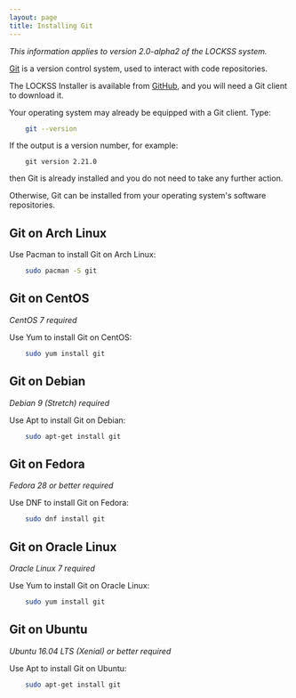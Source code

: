 ```yaml
---
layout: page
title: Installing Git
---
```


*This information applies to version 2.0-alpha2 of the LOCKSS system.*

[Git](https://git-scm.com/) is a version control system, used to interact with code repositories.

The LOCKSS Installer is available from [GitHub](https://github.com), and you will need a Git client to download it.

Your operating system may already be equipped with a Git client. Type:

```bash
    git --version
```

If the output is a version number, for example:

```text
    git version 2.21.0
```

then Git is already installed and you do not need to take any further action.

Otherwise, Git can be installed from your operating system's software repositories.

## Git on Arch Linux

Use Pacman to install Git on Arch Linux:

```bash
    sudo pacman -S git
```

## Git on CentOS

<!-- #osversion -->
*CentOS 7 required*

Use Yum to install Git on CentOS:

```bash
    sudo yum install git
```

## Git on Debian

<!-- #osversion -->
*Debian 9 (Stretch) required*

Use Apt to install Git on Debian:

```bash
    sudo apt-get install git
```

## Git on Fedora

<!-- #osversion -->
*Fedora 28 or better required*

Use DNF to install Git on Fedora:

```bash
    sudo dnf install git
```

## Git on Oracle Linux

<!-- #osversion -->
*Oracle Linux 7 required*

Use Yum to install Git on Oracle Linux:

```bash
    sudo yum install git
```

## Git on Ubuntu

<!-- #osversion -->
*Ubuntu 16.04 LTS (Xenial) or better required*

Use Apt to install Git on Ubuntu:

```bash
    sudo apt-get install git
```
